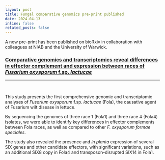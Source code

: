 ```yaml
---
layout: post
title: Fungal comparative genomics pre-print published
date: 2024-04-13
inline: false
related_posts: false
---
```


A new pre-print has been published on bioRxiv in collaboration with colleagues at NIAB and the University of Warwick.

### [Comparative genomics and transcriptomics reveal differences in effector complement and expression between races of _Fusarium oxysporum_ f.sp. _lactucae_](https://doi.org/10.1101/2024.04.11.589035)

---
<br>

This study presents the first comprehensive genomic and transcriptomic analyses of _Fusarium oxysporum_ f.sp. _lactucae_ (Fola), the causative agent of Fusarium wilt disease in lettuce. 

By sequencing the genomes of three race 1 (Fola1) and three race 4 (Fola4) isolates, we were able to identify key differences in effector complements between Fola races, as well as compared to other _F. oxysporum formae speciales_. 

The study also revealed the presence and _in planta_ expression of several SIX genes and other candidate effectors, with significant variations, such as an additional SIX8 copy in Fola4 and transposon-disrupted SIX14 in Fola1. 
